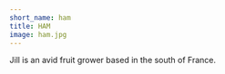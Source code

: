 ```yaml
---
short_name: ham
title: HAM
image: ham.jpg
---
```

Jill is an avid fruit grower based in the south of France.